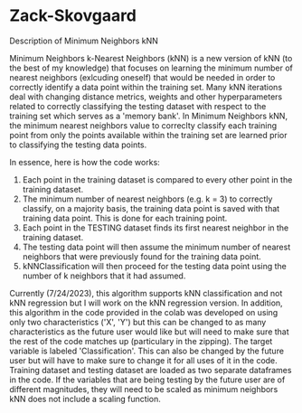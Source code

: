 # Zack-Skovgaard

Description of Minimum Neighbors kNN

Minimum Neighbors k-Nearest Neighbors (kNN) is a new version of kNN (to the best of my knowledge) that focuses on learning the minimum number of nearest neighbors (exlcuding oneself) that would be needed in order to correctly identify a data point within the training set. Many kNN iterations deal with changing distance metrics, weights and other hyperparameters related to correctly classifying the testing dataset with respect to the training set which serves as a 'memory bank'. In Minimum Neighbors kNN, the minimum nearest neighbors value to correclty classify each training point from only the points available within the training set are learned prior to classifying the testing data points. 

In essence, here is how the code works:
1. Each point in the training dataset is compared to every other point in the training dataset.
2. The minimum number of nearest neighbors (e.g. k = 3) to correctly classify, on a majority basis, the training data point is saved with that training data point. This is done for each training point.
3. Each point in the TESTING dataset finds its first nearest neighbor in the training dataset.
4. The testing data point will then assume the minimum number of nearest neighbors that were previously found for the training data point.
5. kNNClassification will then proceed for the testing data point using the number of k neighbors that it had assumed.

Currently (7/24/2023), this algorithm supports kNN classification and not kNN regression but I will work on the kNN regression version. 
In addition, this algorithm in the code provided in the colab was developed on using only two characteristics ('X', 'Y') but this can be changed to as many characteristics as the future user would like but will need to make sure that the rest of the code matches up (particulary in the zipping).
The target variable is labeled 'Classification'. This can also be changed by the future user but will have to make sure to change it for all uses of it in the code. 
Training dataset and testing dataset are loaded as two separate dataframes in the code. 
If the variables that are being testing by the future user are of different magnitudes, they will need to be scaled as minimum neighbors kNN does not include a scaling function. 
